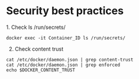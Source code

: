 <H1>Security best practices</H1>
1. Check ls /run/secrets/<br>

```
docker exec -it Container_ID ls /run/secrets/
```

2. Check content trust

```
cat /etc/docker/daemon.json | grep content-trust
cat /etc/docker/daemon.json | grep enforced
echo $DOCKER_CONTENT_TRUST
```

